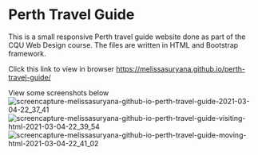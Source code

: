 # Perth Travel Guide

This is a small responsive Perth travel guide website done as part of the CQU Web Design course.
The files are written in HTML and Bootstrap framework.

Click this link to view in browser
https://melissasuryana.github.io/perth-travel-guide/

View some screenshots below
![screencapture-melissasuryana-github-io-perth-travel-guide-2021-03-04-22_37_41](https://user-images.githubusercontent.com/79127672/109980430-ddeffd80-7d3a-11eb-977a-2b1d98b393ff.png)
![screencapture-melissasuryana-github-io-perth-travel-guide-visiting-html-2021-03-04-22_39_54](https://user-images.githubusercontent.com/79127672/109980525-f8c27200-7d3a-11eb-8c22-7706de6df6ca.png)
![screencapture-melissasuryana-github-io-perth-travel-guide-moving-html-2021-03-04-22_41_02](https://user-images.githubusercontent.com/79127672/109980577-04ae3400-7d3b-11eb-9677-714b24f8d041.png)


